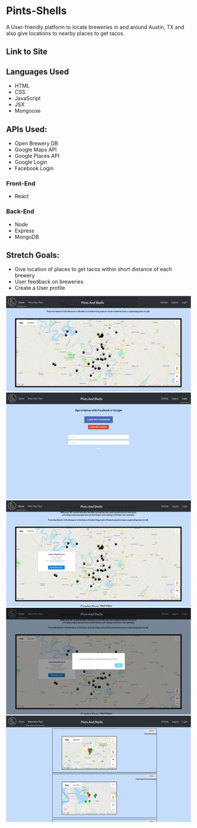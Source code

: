 # Pints-Shells
A User-friendly platform to locate breweries in and around Austin, TX and also give locations to nearby places to get tacos.



## Link to Site


## Languages Used
- HTML
- CSS
- JavaScript
- JSX
- Mongoose

## APIs Used:
- Open Brewery DB
- Google Maps API
- Google Places API
- Google Login
- Facebook Login

### Front-End
- React

### Back-End
- Node
- Express
- MongoDB


## Stretch Goals:
- Give location of places to get tacos within short distance of each brewery
- User feedback on breweries
- Create a User profile

![alt text](./public/images/pints.png "Logo Title Text 1")
![alt text](./public/images/login.png "Logo Title Text 1")
![alt text](./public/images/pints1.png "Logo Title Text 1")
![alt text](./public/images/pints2.png "Logo Title Text 1")
![alt text](./public/images/shells.png "Logo Title Text 1")

